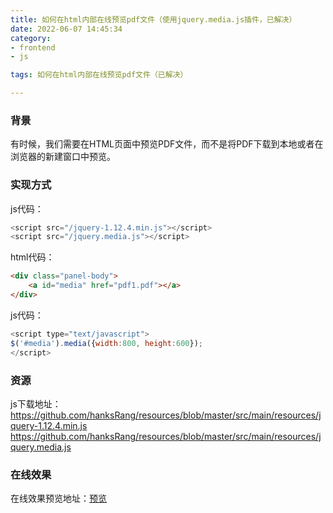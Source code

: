 ```yaml
---
title: 如何在html内部在线预览pdf文件（使用jquery.media.js插件，已解决）
date: 2022-06-07 14:45:34
category:
- frontend
- js

tags: 如何在html内部在线预览pdf文件（已解决）

---
```


### 背景
有时候，我们需要在HTML页面中预览PDF文件，而不是将PDF下载到本地或者在浏览器的新建窗口中预览。

### 实现方式
js代码：
```js
<script src="/jquery-1.12.4.min.js"></script> 
<script src="/jquery.media.js"></script>
```
html代码：
```html
<div class="panel-body">
    <a id="media" href="pdf1.pdf"></a>  
</div>
```
js代码：
```js
<script type="text/javascript">
$('#media').media({width:800, height:600});  
</script>
```

### 资源
js下载地址：
https://github.com/hanksRang/resources/blob/master/src/main/resources/jquery-1.12.4.min.js
https://github.com/hanksRang/resources/blob/master/src/main/resources/jquery.media.js

### 在线效果
在线效果预览地址：<a target="_blank" href="http://cn.hongkezhang.com/2022/06/06/graduate/eng/2021%E5%B9%B4%E8%80%83%E7%A0%94%E8%8B%B1%E8%AF%AD%E7%9C%9F%E9%A2%981/">预览</a>